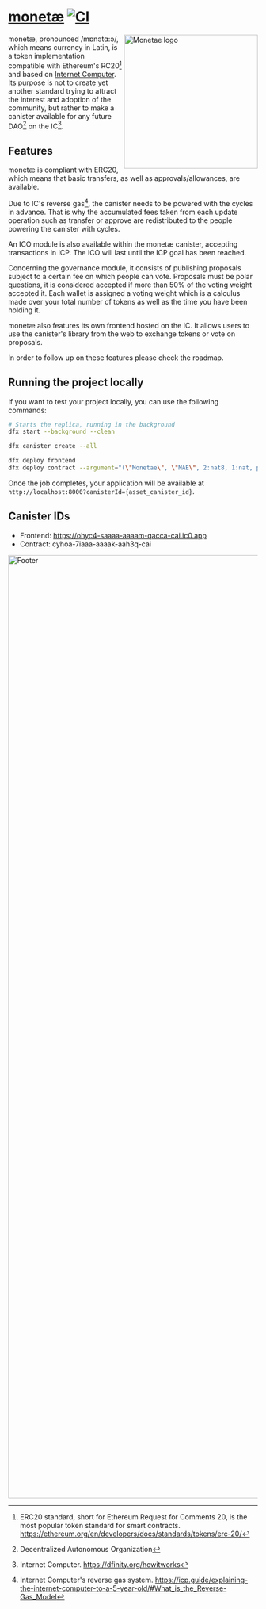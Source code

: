 # [monetæ](https://ohyc4-saaaa-aaaam-qacca-cai.ic0.app) [![CI](https://github.com/hugolgst/monetae/actions/workflows/ci.yml/badge.svg)](https://github.com/hugolgst/monetae/actions/workflows/ci.yml)

<img src="https://user-images.githubusercontent.com/15371828/154586561-b40df7d7-d2d8-4c38-b673-c850c636a563.svg" align="right" alt="Monetae logo" width="270">

monetæ, pronounced /mɒnətɑ:ə/, which means currency in Latin, is a token implementation compatible with Ethereum's RC20[^1] and based on [Internet Computer](https://dfinity.org/howitworks).
Its purpose is not to create yet another standard trying to attract the interest and adoption of the community, but rather to make a canister available for any future DAO[^2] on the IC[^3].

## Features
monetæ is compliant with ERC20, which means that basic transfers, as well as approvals/allowances, are available. 

Due to IC's reverse gas[^4], the canister needs to be powered with the cycles in advance. That is why the accumulated fees taken from each update operation such as transfer or approve are redistributed to the people powering the canister with cycles.

An ICO module is also available within the monetæ canister, accepting transactions in ICP. The ICO will last until the ICP goal has been reached.

Concerning the governance module, it consists of publishing proposals subject to a certain fee on which people can vote. Proposals must be polar questions, it is considered accepted if more than 50% of the voting weight accepted it.
Each wallet is assigned a voting weight which is a calculus made over your total number of tokens as well as the time you have been holding it.

monetæ also features its own frontend hosted on the IC. It allows users to use the canister's library from the web to exchange tokens or vote on proposals.

In order to follow up on these features please check the roadmap.

## Running the project locally

If you want to test your project locally, you can use the following commands:

```bash
# Starts the replica, running in the background
dfx start --background --clean

dfx canister create --all

dfx deploy frontend
dfx deploy contract --argument="(\"Monetae\", \"MAE\", 2:nat8, 1:nat, principal \"kp36f-wbon5-rq45k-vo3r3-fjwqq-jxufl-znnnn-5k35g-7xugj-ggthi-mqe\", 500000000:nat, principal \"kp36f-wbon5-rq45k-vo3r3-fjwqq-jxufl-znnnn-5k35g-7xugj-ggthi-mqe\")"
```

Once the job completes, your application will be available at `http://localhost:8000?canisterId={asset_canister_id}`.

## Canister IDs
- Frontend: https://ohyc4-saaaa-aaaam-qacca-cai.ic0.app
- Contract: cyhoa-7iaaa-aaaak-aah3q-cai

[^1]: ERC20 standard, short for Ethereum Request for Comments 20, is the most popular token standard for smart contracts. https://ethereum.org/en/developers/docs/standards/tokens/erc-20/
[^2]: Decentralized Autonomous Organization
[^3]: Internet Computer. https://dfinity.org/howitworks
[^4]: Internet Computer's reverse gas system. https://icp.guide/explaining-the-internet-computer-to-a-5-year-old/#What_is_the_Reverse-Gas_Model


<img width="1903" alt="Footer" src="https://user-images.githubusercontent.com/15371828/155176205-a8e7b0ea-2996-4f33-a4fd-d53b7a1c618e.png">
